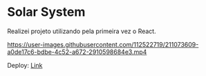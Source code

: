 
# Solar System

Realizei projeto utilizando pela primeira vez o React. 

https://user-images.githubusercontent.com/112522719/211073609-a0de17c6-bdbe-4c52-a672-2910598684e3.mp4

Deploy: <a href="https://solar-system-chi-teal.vercel.app/">Link</a>
